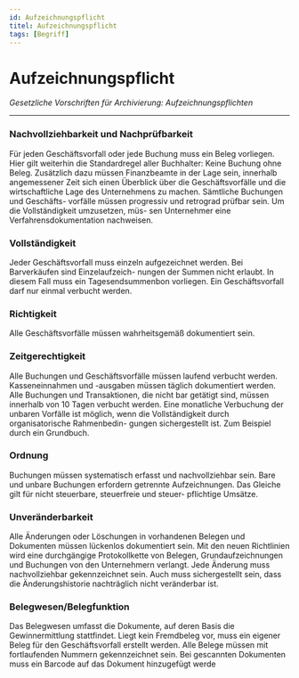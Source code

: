```yaml
---
id: Aufzeichnungspflicht
titel: Aufzeichnungspflicht
tags: [Begriff]
---
```


# Aufzeichnungspflicht 

*Gesetzliche Vorschriften für Archivierung: Aufzeichnungspflichten*

------

### Nachvollziehbarkeit und Nachprüfbarkeit

Für jeden Geschäftsvorfall oder jede Buchung muss ein Beleg vorliegen. Hier gilt weiterhin die
Standardregel aller Buchhalter: Keine Buchung ohne Beleg. Zusätzlich dazu müssen Finanzbeamte
in der Lage sein, innerhalb angemessener Zeit sich einen Überblick über die Geschäftsvorfälle und
die wirtschaftliche Lage des Unternehmens zu machen. Sämtliche Buchungen und Geschäfts-
vorfälle müssen progressiv und retrograd prüfbar sein. Um die Vollständigkeit umzusetzen, müs-
sen Unternehmer eine Verfahrensdokumentation nachweisen.

### Vollständigkeit

Jeder Geschäftsvorfall muss einzeln aufgezeichnet werden. Bei Barverkäufen sind Einzelaufzeich-
nungen der Summen nicht erlaubt. In diesem Fall muss ein Tagesendsummenbon vorliegen. Ein
Geschäftsvorfall darf nur einmal verbucht werden.

### Richtigkeit

Alle Geschäftsvorfälle müssen wahrheitsgemäß dokumentiert sein.

### Zeitgerechtigkeit

Alle Buchungen und Geschäftsvorfälle müssen laufend verbucht werden. Kasseneinnahmen und
-ausgaben müssen täglich dokumentiert werden. Alle Buchungen und Transaktionen, die nicht bar
getätigt sind, müssen innerhalb von 10 Tagen verbucht werden. Eine monatliche Verbuchung der
unbaren Vorfälle ist möglich, wenn die Vollständigkeit durch organisatorische Rahmenbedin-
gungen sichergestellt ist. Zum Beispiel durch ein Grundbuch.

### Ordnung

Buchungen müssen systematisch erfasst und nachvollziehbar sein. Bare und unbare Buchungen
erfordern getrennte Aufzeichnungen. Das Gleiche gilt für nicht steuerbare, steuerfreie und steuer-
pflichtige Umsätze.

### Unveränderbarkeit

Alle Änderungen oder Löschungen in vorhandenen Belegen und Dokumenten müssen lückenlos
dokumentiert sein. Mit den neuen Richtlinien wird eine durchgängige Protokollkette von Belegen,
Grundaufzeichnungen und Buchungen von den Unternehmern verlangt. Jede Änderung muss
nachvollziehbar gekennzeichnet sein. Auch muss sichergestellt sein, dass die Änderungshistorie
nachträglich nicht veränderbar ist.

### Belegwesen/Belegfunktion

Das Belegwesen umfasst die Dokumente, auf deren Basis die Gewinnermittlung stattfindet. Liegt
kein Fremdbeleg vor, muss ein eigener Beleg für den Geschäftsvorfall erstellt werden. Alle Belege
müssen mit fortlaufenden Nummern gekennzeichnet sein. Bei gescannten Dokumenten muss ein
Barcode auf das Dokument hinzugefügt werde
